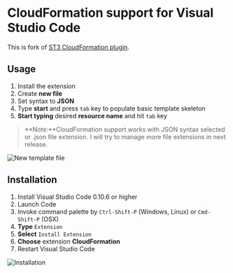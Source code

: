 CloudFormation support for Visual Studio Code 
===================

This is fork of [ST3 CloudFormation plugin](https://github.com/beaknit/cform).


Usage
-------------

 1. Install the extension
 2. Create **new file**
 3. Set syntax to **JSON**
 4. Type **start** and press ```tab``` key to populate basic template skeleton
 5. **Start typing** desired **resource name** and hit ```tab``` key


> **Note:**CloudFormation support works with JSON syntax selected or .json file extension. I will try to manage more file extensions in next release.

![New template file](https://raw.githubusercontent.com/aws-scripting-guy/cform-VSCode/master/assets/new_template_file.gif)

Installation
-------------------

 1. Install Visual Studio Code 0.10.6 or higher
 2. Launch Code
 3. Invoke command palette by ```Ctrl-Shift-P``` (Windows, Linux) or ```Cmd-Shift-P``` (OSX)
 4. **Type** ```Extension```
 4. **Select** ```Install Extension```
 5. **Choose** extension **CloudFormation**
 6. Restart Visual Studio Code

![Installation](https://raw.githubusercontent.com/aws-scripting-guy/cform-VSCode/master/assets/install_extension.gif)
